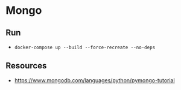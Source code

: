 # Mongo

## Run

- `docker-compose up --build --force-recreate --no-deps`

## Resources

- https://www.mongodb.com/languages/python/pymongo-tutorial
